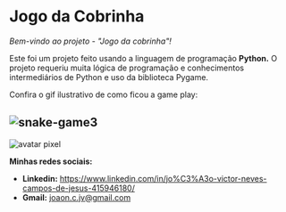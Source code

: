 # Jogo da Cobrinha 
 *Bem-vindo ao projeto - "Jogo da cobrinha"!*
 
 Este foi um projeto feito usando a linguagem de programação __Python.__ O projeto requeriu muita lógica de programação e conhecimentos intermediários de Python e uso da biblioteca Pygame.
 
 Confira o gif ilustrativo de como ficou a game play:
 
![snake-game3](https://github.com/joaonevescampos/meu-portifolio/assets/126534395/344fbab3-9927-414c-8d0f-0e21104090d1)
 ---
 ![avatar pixel](https://github.com/joaonevescampos/meu-portifolio/assets/126534395/144870f1-a22b-45c2-84cf-819d2f79d5f1)
 
 __Minhas redes sociais:__
 
 * __Linkedin:__ https://www.linkedin.com/in/jo%C3%A3o-victor-neves-campos-de-jesus-415946180/
 * __Gmail:__ joaon.c.jv@gmail.com
